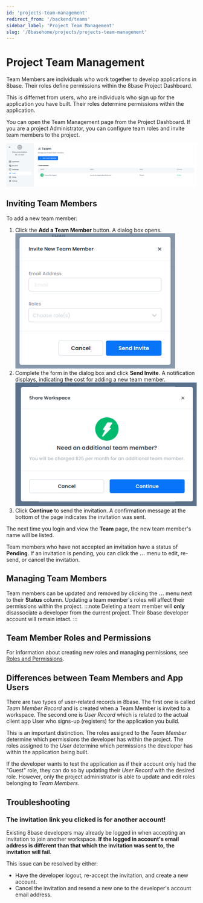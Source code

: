 ```yaml
---
id: 'projects-team-management'
redirect_from: '/backend/teams'
sidebar_label: 'Project Team Management'
slug: '/8basehome/projects/projects-team-management'
---
```

# Project Team Management

Team Members are individuals who work together to develop applications in 8base. Their roles define permissions within the 8base Project Dashboard.

This is differnet from users, who are individuals who sign up for the application you have built. Their roles determine permissions within the application.

You can open the Team Management page from the Project Dashboard. If you are a project Administrator, you can configure team roles and invite team members to the project.

![Team](./_images/projects-project-ui-walkthrough-team.png)

## Inviting Team Members

To add a new team member:
1. Click the **Add a Team Member** button. A dialog box opens.
![Add Team Member](./_images/projects-project-ui-walkthrough-team-add-member.png)
2. Complete the form in the dialog box and click **Send Invite**. A notification displays, indicating the cost for adding a new team member.
![Team Member Notification](./_images/projects-project-ui-walkthrough-team-add-member-notification.png)
3. Click **Continue** to send the invitation. A confirmation message at the bottom of the page indicates the invitation was sent. 

The next time you login and view the **Team** page, the new team member's name will be listed. 

Team members who have not accepted an invitation have a status of **Pending**. If an invitation is pending, you can click the **...** menu to edit, re-send, or cancel the invitation. 

## Managing Team Members

Team members can be updated and removed by clicking the **...** menu next to their **Status** column. Updating a team member's roles will affect their permissions within the project. 
:::note
Deleting a team member will **only** disassociate a developer from the current project. Their 8base developer account will remain intact.
:::

## Team Member Roles and Permissions

For information about creating new roles and managing permissions, see [Roles and Permissions](../../backend/app-services/roles-and-permissions.md).

## Differences between Team Members and App Users

There are two types of user-related records in 8base. The first one is called _Team Member Record_ and is created when a Team Member is invited to a workspace. The second one is _User Record_ which is related to the actual client app User who signs-up (registers) for the application you build.

This is an important distinction. The roles assigned to the _Team Member_ determine which permissions the developer has within the project. The roles assigned to the _User_ determine which permissions the developer has within the application being built.

If the developer wants to test the application as if their account only had the "Guest" role, they can do so by updating their _User Record_ with the desired role. However, only the project administrator is able to update and edit roles belonging to _Team Members_.


## Troubleshooting

### The invitation link you clicked is for another account!

Existing 8base developers may already be logged in when accepting an invitation to join another workspace. **If the logged in account's email address is different than that which the invitation was sent to, the invitation will fail**. 

This issue can be resolved by either:

- Have the developer logout, re-accept the invitation, and create a new account.
- Cancel the invitation and resend a new one to the developer's account email address.

